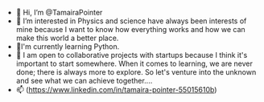 - 👋 Hi, I’m @TamairaPointer
- 👀 I’m interested in Physics and science have always been interests of mine because I want to know how everything works and how we can make this world a better place.
- 🌱I'm currently learning Python.
- 💞️ I am open to collaborative projects with startups because I think it's important to start somewhere. When it comes to learning, we are never done; there is always more to explore. So let's venture into the unknown and see what we can achieve together....
- 📫 (https://www.linkedin.com/in/tamaira-pointer-55015610b)

<!---
TamairaPointer/TamairaPointer is a ✨ special ✨ repository because its `README.md` (this file) appears on your GitHub profile.
You can click the Preview link to take a look at your changes.
--->
